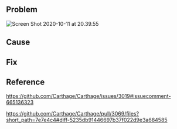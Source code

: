## Problem



![Screen Shot 2020-10-11 at 20.39.55](https://tva1.sinaimg.cn/large/007S8ZIlgy1gjlqm6gfk6j30yy02on0u.jpg)

## Cause



## Fix











## Reference

https://github.com/Carthage/Carthage/issues/3019#issuecomment-665136323

https://github.com/Carthage/Carthage/pull/3069/files?short_path=7e7e4c4#diff-5235db91446697b37f022d9e3a684585


